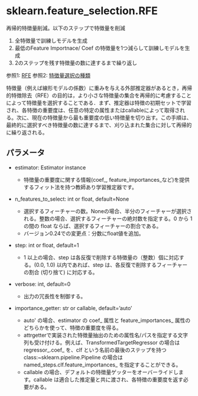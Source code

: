 # sklearn.feature_selection.RFE

再帰的特徴量削減。以下のステップで特徴量を削減

1. 全特徴量で訓練しモデルを生成
2. 最低のFeature Importnace/ Coef の特徴量を1つ減らして訓練しモデルを生成
3. 2のステップを残す特徴量の数に達するまで繰り返し


参照1: [RFE](https://scikit-learn.org/stable/modules/generated/sklearn.feature_selection.RFE.html)
参照2: [特徴量選択の種類](https://qiita.com/FukuharaYohei/items/db88a8f4c4310afb5a0d#21-sfssequential-feature-selection-%E9%80%90%E6%AC%A1%E7%89%B9%E5%BE%B4%E9%81%B8%E6%8A%9E)

特徴量（例えば線形モデルの係数）に重みを与える外部推定器があるとき，再帰的特徴除去（RFE）の目的は，より小さな特徴量の集合を再帰的に考慮することによって特徴量を選択することである．まず、推定器は特徴の初期セットで学習され、各特徴の重要度は、任意の特定の属性またはcallableによって取得される。次に、現在の特徴量から最も重要度の低い特徴量を切り出す。この手順は、最終的に選択すべき特徴量の数に達するまで、刈り込まれた集合に対して再帰的に繰り返される。

## パラメータ
* estimator: Estimator instance
    * 特徴量の重要度に関する情報(coef_, feature_importances_など)を提供するフィット法を持つ教師あり学習推定器です。
* n_features_to_select: int or float, default=None
    * 選択するフィーチャーの数。Noneの場合、半分のフィーチャーが選択される。整数の場合、選択するフィーチャーの絶対数を指定する。0 から 1 の間の float ならば、選択するフィーチャーの割合である。
    * バージョン0.24での変更点：分数にfloat値を追加。
* step: int or float, default=1
    * 1 以上の場合、step は各反復で削除する特徴量の（整数）個に対応する。(0.0, 1.0) 以内であれば、step は、各反復で削除するフィーチャーの割合 (切り捨て) に対応する。
* verbose: int, default=0
    * 出力の冗長性を制御する。

* importance_getter: str or callable, default=’auto’
    * auto' の場合、estimator の coef_ 属性と feature_importances_ 属性のどちらかを使って、特徴の重要度を得る。
    * attrgetterで実装された特徴量抽出のための属性名/パスを指定する文字列も受け付ける。例えば、TransformedTargetRegressor の場合は regressor_.coef_ を、clf という名前の最後のステップを持つ class:~sklearn.pipeline.Pipeline の場合は named_steps.clf.feature_importances_ を指定することができる。
    * callable の場合、デフォルトの特徴量ゲッターをオーバーライドします。callable は適合した推定量と共に渡され、各特徴の重要度を返す必要がある。